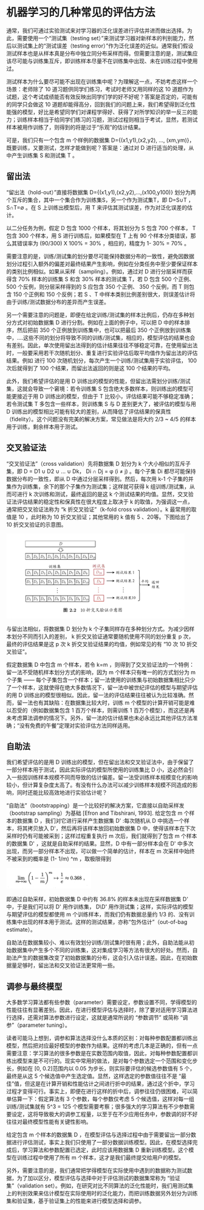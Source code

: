 # 机器学习的几种常见的评估方法

通常，我们可通过实验测试来对学习器的泛化误差进行评估并进而做出选择。为此，需要使用一个“测试集（testing set）”来测试学习器对新样本的判别能力，然后以测试集上的“测试误差（testing error）”作为泛化误差的近似。通常我们假设测试样本也是从样本真是分布中独立同分布采样而得。但需要注意的是，测试集应该尽可能与训练集互斥，即训练样本尽量不在训练集中出现、未在训练过程中使用过。

测试样本为什么要尽可能不出现在训练集中呢？为理解这一点，不妨考虑这样一个场景：老师除了 10 道习题供同学们练习，考试时老师又用同样的这 10 道题作为试题，这个考试成绩能否有效反映出同学们学的好不好呢？答案是否定的，可能有的同学只会做这 10 道题却能得高分，回到我们的问题上来，我们希望得到泛化性能强的模型，好比是希望同学们对课程学得好、获得了对所学知识的举一反三的能力；训练样本相当于给同学们练习的习题，测试过程则相当于考试，显然，若测试样本被用作训练了，则得到的将是过于“乐观”的估计结果。

可是，我们只有一个包含 m 个样例的数据集 D={(x1,y1),(x2,y2), ..., (xm,ym)}，既要训练，又要测试，怎样才能做到呢？答案是：通过对 D 进行适当的处理，从中产生训练集 S 和测试集 T 。

## 留出法
“留出法（hold-out）”直接将数据集 D={(x1,y1),(x2,y2),...,(x100,y100)} 划分为两个互斥的集合，其中一个集合作为训练集S，另一个作为测试集T，即 D=S∪T ， S∩T=∅ 。在 S 上训练出模型后，用 T 来评估其测试误差，作为对泛化误差的估计。

以二分任务为例，假定 D 包含 1000 个样本，将其划分为 S 包含 700 个样本， T 包含 300 个样本，用 S 进行训练后，如果模型在 T 上有 90 个样本分类错误，那么其错误率为 (90/300) X 100% = 30% ，相应的，精度为 1- 30% = 70% 。

需要注意的是，训练/测试集的划分要尽可能保持数据分布的一致性，避免因数据划分过程引入额外的偏差对最终结果产生影响，例如在分类任务中至少要保证样本的类别比例相似。如果从采样（sampling）。例如，通过对 D 进行分层采样而获得含 70% 样本的训练集 S 和含 30% 样本的测试集 T，若 D 包含 500 个正例、 500 个反例，则分层采样得到的 S 应包含 350 个正例、 350 个反例，而 T 则包含 150 个正例和 150 个反例；若 S 、T 中样本类别比例差别很大，则误差估计将由于训练/测试数据分布的差异而产生误差。

另一个需要注意的问题是，即便在给定训练/测试集的样本比例后，仍存在多种划分方式对初始数据集 D 进行分割。例如在上面的例子中，可以把 D 中的样本排序，然后把前 350 个正例放到训练集中，也可以把最后 350 个正例放到训练集中，....这些不同的划分将导致不同的训练/测试集，相应的，模型评估的结果也会有差别。因此，单次使用留出法得到的估计结果往往不够稳定可靠，在使用留出法时，一般要采用若干次随机划分、重复进行实验评估后取平均值作为留出法的评估结果。例如 进行 100 次随机划分，每次产生一个训练/测试集用于实验评估， 100 次后就得到了 100 个结果，而留出法返回的则是这 100 个结果的平均。

此外，我们希望评估的是用 D 训练出的模型的性能，但留出法需划分训练/测试集，这就会导致一个窘境：若令训练集 S 包含绝大多数样本，则训练出的模型可能更接近于用 D 训练出的模型，但由于 T 比较小，评估结果可能不够稳定准确；若令测试集 T 多包含一些样本，则训练集 S 与 D 差别更大了，被评估的模型与用 D 训练出的模型相比可能有较大的差别，从而降低了评估结果的保真性（fidelity）。这个问题没有完美的解决方案，常见做法是将大约 2/3 ~ 4/5 的样本用于训练，剩余样本用于测试。

## 交叉验证法

“交叉验证法”（cross validation）先将数据集 D 划分为 k 个大小相似的互斥子集，即 D = D1 ∪ D2 ∪ ... ∪ Dk， Di ∩ Dj = φ (i ≠ j) 。每个子集 Di 都尽可能保持数据分布的一致性，即从 D 中通过分层采样得到。然后，每次用 k-1 个子集的并集作为训练集，余下的那个子集作为测试集；这样就可获得 k 组训练/测试集，从而可进行 k 次训练和测试，最终返回的是这 k 个测试结果的均值。显然，交叉验证法评估结果的稳定性和保真性在很大程度上取决于 k 的取值，为强调这一点，通常把交叉验证法称为 “k 折交叉验证”（k-fold cross validation）。k 最常用的取值是 10 ，此时称为 10 折交叉验证；其他常用的 k 值有 5 、20等。下图给出了 10 折交叉验证的示意图。

![交叉验证示意图](/images/ModelAssessmentAndSelection/交叉验证法2.png)

与留出法相似，将数据集 D 划分为 k 个子集同样存在多种划分方式。为减少因样本划分不同而引入的差别， k 折交叉验证通常要随机使用不同的划分重复 p 次，最终的评估结果是这 p 次 k 折交叉验证结果的均值，例如常见的有 “10 次 10 折交叉验证”。

假定数据集 D 中包含 m 个样本，若令 k=m ，则得到了交叉验证法的一个特例：留一法不受随机样本划分方式的影响，因为 m 个样本只有唯一的的方式划分为 m 个子集 —— 每个子集包含一个样本；留一法使用的训练集与初始数据集相比只少了一个样本，这就使得在绝大多数情况下，留一法中被世纪评估的模型与期望评估的用 D 训练出的模型很相似。因此，留一法的评估结果往往被认为比较准确。然而，留一法也有其缺陷：在数据集比较大时，训练 m 个模型的计算开销可能是难以忍受的（例如数据集包含 1 百万个样本，则需训练 1 百万个模型），而这还是再未考虑算法调参的情况下。另外，留一法的估计结果也未必永远比其他评估方法准确；“没有免费的午餐”定理对实验评估方法同样适用。

## 自助法

我们希望评估的是用 D 训练出的模型，但在留出法和交叉验证法中，由于保留了一部分样本用于测试，因此实际评估的模型所使用的训练集比 D 小，这必然会引入一些因训练样本规模不同而导致的估计偏差。留一法受训练样本规模变化的影响较小，但计算复杂度太高了。有没有什么办法可以减少训练样本规模不同造成的影响，同时还能比较高效地进行实验估计呢？

“自助法”（bootstrapping）是一个比较好的解决方案，它直接以自助采样发（bootstrap sampling）为基础 [Efron and Tibshirani, 1993]. 给定包含 m 个样本的数据集 D ，我们对它进行采样产生数据集 D' :每次随机从 D 中挑选一个样本，将其拷贝放入 D'，然后再将该样本放回初始数据集 D 中，使得该样本在下次采样时仍有可能被采到；这样过程重复执行 m 次后，我们就得到了包含 m 个样本的数据集 D' ，这就是自助采样的结果。显然，D 中有一部分样本会在 D' 中多次出现，而另一部分样本不出现，可以做一个简单的估计，样本在 m 次采样中始终不被采到的概率是 (1- 1/m) ^m ，取极限得到

![取极限](/images/ModelAssessmentAndSelection/取极限.png)

即通过自助采样，初始数据集 D 中约有 36.8% 的样本未出现在采样数据集 D' 中，于是我们可以将 D' 用作训练集， D\D' 用作测试集；这样，实际评估的模型与期望评估的模型都使用 m 个训练样本，而我们仍有数据总量约 1/3 的、没有训练集中出现的样本用于测试。这样的测试结果，亦称“包外估计”（out-of-bag estimate）。

自助法在数据集较小、难以有效划分训练/测试集时很有用；此外，自助法能从初始数据集中产生多个不同的训练集，这对集成学习等方法有很大的好处。然而，自助法产生的数据集改变了初始数据集的分布，这会引入估计误差。因此，在初始数据量足够时，留出法和交叉验证法更常用一些。

## 调参与最终模型

大多数学习算法都有些参数（parameter）需要设定，参数设置不同，学得模型的性能往往有显著差别。因此，在进行模型评估与选择时，除了要对适用学习算法进行选择，还需对算法参数进行设定，这就是通常所说的 “参数调节” 或简称 “调参”（parameter tuning）。

读者可能马上想到，调参和算法选择没什么本质的区别：对每种参数配置都训练出模型，然后把对应最好模型的参数作为结果。这样的考虑几本是正确的，但有一点需要注意：学习算法的很多参数是在实数范围内取值，因此，对每种参数配置都训练出模型来是不可行的。现实中常用的做法，是对每个参数选定一个范围和变化步长，例如在 [0, 0.2]范围内以 0.05 为步长，则实际要评估的候选参数值有 5 个，最终是从这 5 个候选值中产生选定值。显然，这样选定的参数值往往不是 “最佳”值，但这是在计算开销和性能估计之间进行折中的结果，通过这个折中，学习过程才变得可行。事实上，即便在进行这样的折中后，调参往往仍很困难，可以简单估算一下：假定算法有 3 个参数，每个参数仅考虑 5 个候选值，这样对每一组训练/测试集就有 5^3 = 125 个模型需要考察；很多强大的学习算法有不少参数需要设定，这将导致极大的调参工程量，以至于在不少应用任务中，参数调的好不好往往对最终模型性能有关键性影响。

给定包含 m 个样本的数据集 D ，在模型评估与选择过程中由于需要留出一部分数据进行评估测试，事实上我们只使用了一部分数据训练模型。因此，在模型选择完成后，学习算法和参数配置已选定，此时应该用数据集 D 重新训练模型。这个模型在训练过程中使用了所有 m 个样本，这才是我们最终提交给用户的模型。

另外，需要注意的是，我们通常把学得模型在实际使用中遇到的数据称为测试数据，为了加以区分，模型评估与选择中对于评估测试的数据集常称为 “验证集”（validation set）。例如，在研究对比不同算法的泛化性能时，我们用测试集上的判别效果来估计模型在实际使用时的泛化能力，而把训练数据另外划分为训练集和验证集，基于验证集上的性能来进行模型选择和调参。